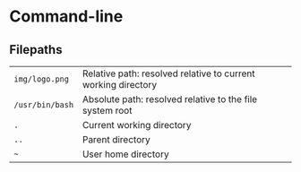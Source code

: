 # Command-line

## Filepaths

|     |     |
|-----|-----|
|`img/logo.png`| Relative path: resolved relative to current working directory |
|`/usr/bin/bash`|Absolute path: resolved relative to the file system root |
|`.` | Current working directory |
|`..`| Parent directory | 
|`~ `| User home directory |